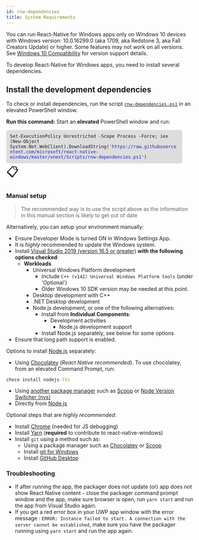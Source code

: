 ```yaml
---
id: rnw-dependencies
title: System Requirements
---
```


You can run React-Native for Windows apps only on Windows 10 devices with Windows version: 10.0.16299.0 (aka 1709, aka Redstone 3, aka Fall Creators Update) or higher. Some features may not work on all versions. See [Windows 10 Compatibility](win10-compat.md) for version support details.

To develop React-Native for Windows apps, you need to install several dependencies.

## Install the development dependencies
To check or install dependencies, run the script [`rnw-dependencies.ps1`](https://github.com/microsoft/react-native-windows/blob/master/vnext/Scripts/rnw-dependencies.ps1) in an elevated PowerShell window.

**Run this command:**
Start an **elevated** PowerShell window and run:
<html>
<body>
  <div>
    <div style="padding: 10px; font-family: monospace; font-size: 9pt; display: inline-block; width: 90%; background: #dddddd; border-radius: 6px;" id="rnwdepCmd">Set-ExecutionPolicy Unrestricted -Scope Process -Force; iex (New-Object System.Net.WebClient).DownloadString('<font color="#2020cc">https://raw.githubusercontent.com/microsoft/react-native-windows/master/vnext/Scripts/rnw-dependencies.ps1</font>')</div>
    <inline style="font-size: 24pt; cursor: pointer" onClick="javascript:navigator.clipboard.writeText(document.getElementById('rnwdepCmd').innerText)">📋</inline>
  </div>
</body>
</html>

### Manual setup

> The recommended way is to use the script above as the information in this manual section is likely to get out of date

Alternatively, you can setup your environment manually:
- Ensure Developer Mode is turned ON in Windows Settings App.
- It is _highly_ recommended to update the Windows system.
- Install [Visual Studio 2019 (version 16.5 or greater)](https://www.visualstudio.com/downloads) **with the following options checked**:
  - **Workloads**
    - Universal Windows Platform development
      - Include `C++ (v142) Universal Windows Platform tools` (under 'Optional')
      - Older Windows 10 SDK version may be needed at this point.
    - Desktop development with C++
    - .NET Desktop development
    - Node.js development, or one of the following alternatives:
      - Install from **Individual Components**:
        - Development activities
          - Node.js development support
      - Install Node.js separately, see below for some options
- Ensure that long path support is enabled.

Options to install [Node.js](https://nodejs.org) separately:
  - Using [Chocolatey](https://chocolatey.org/) (_React Native recommended_). To use chocolatey, from an elevated Command Prompt, run:
  ```bat
  choco install nodejs-lts
  ```
  - Using [another package manager](https://nodejs.org/en/download/package-manager/) such as [Scoop](https://scoop.sh/) or [Node Version Switcher (nvs)](https://github.com/jasongin/nvs)
  - Directly from [Node.js](https://nodejs.org/en/download/)

Optional steps that are _highly recommended_:

- Install [Chrome](https://www.google.com/chrome/) (needed for JS debugging)
- Install [Yarn](https://yarnpkg.com/en/docs/install) (**required** to contribute to react-native-windows)
- Install `git` using a method such as:
  - Using a package manager such as [Chocolatey](https://chocolatey.org/) or [Scoop](https://scoop.sh/)
  - Install [git for Windows](https://gitforwindows.org/)
  - Install [GitHub Desktop](https://desktop.github.com/)

### Troubleshooting

- If after running the app, the packager does not update (or) app does not show React Native content - close the packager command prompt window and the app, make sure browser is open, run `yarn start` and run the app from Visual Studio again.
- If you get a red error box in your UWP app window with the error message : `ERROR: Instance failed to start. A connection with the server cannot be established`, make sure you have the packager running using `yarn start` and run the app again.
